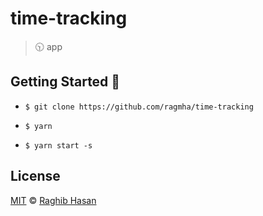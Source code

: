 # time-tracking
> 🕥 app

## Getting Started 🚀

* ```$ git clone https://github.com/ragmha/time-tracking```

* ```$ yarn```

* ```$ yarn start -s```

## License
[MIT](./license) © [Raghib Hasan](http://raghibm.com/)